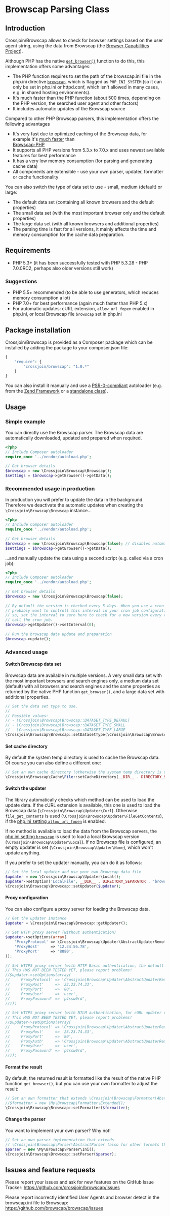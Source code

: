 # Browscap Parsing Class

## Introduction
Crossjoin\Browscap allows to check for browser settings based on the user agent string, using the data from Browscap 
(the [Browser Capabilities Project](browscap.org)). 

Although PHP has the native [`get_browser()`](http://php.net/get_browser) function to do this, this implementation 
offers some advantages:
- The PHP function requires to set the path of the browscap.ini file in the php.ini directive 
[`browscap`](http://www.php.net/manual/en/misc.configuration.php#ini.browscap), which is flagged as `PHP_INI_SYSTEM` 
(so it can only be set in php.ini or httpd.conf, which isn't allowed in many cases, e.g. in shared hosting 
environments).
- It's much faster than the PHP function (about 500 times, depending on the PHP version, the searched user agent and 
other factors)
- It includes automatic updates of the Browscap source

Compared to other PHP Browscap parsers, this implementation offers the following advantages
- It's very fast due to optimized caching of the Browscap data, for example it's 
[much faster](https://github.com/browscap/browscap-php/issues/20#issuecomment-137993153) than  
[Browscap-PHP](https://github.com/browscap/browscap-php)
- It supports all PHP versions from 5.3.x to 7.0.x and uses newest available features for best performance
- It has a very low memory consumption (for parsing and generating cache data)
- All components are extensible - use your own parser, updater, formatter or cache functionality

You can also switch the type of data set to use - small, medium (default) or large:
- The default data set (containing all known browsers and the default properties)
- The small data set (with the most important browser only and the default properties)
- The large data set (with all known browsers and additional properties)
- The parsing time is fast for all versions, it mainly affects the time and memory consumption for the cache data 
preparation.

## Requirements
- PHP 5.3+ (it has been successfully tested with PHP 5.3.28 - PHP 7.0.0RC2, perhaps also older versions still work)

### Suggestions
- PHP 5.5+ recommended (to be able to use generators, which reduces memory consumption a lot)
- PHP 7.0+ for best performance (again much faster than PHP 5.x)
- For automatic updates: cURL extension, `allow_url_fopen` enabled in php.ini, or local Browscap file `browscap` set in php.ini

## Package installation
Crossjoin\Browscap is provided as a Composer package which can be installed by adding the package to your composer.json 
file:
```php
{
    "require": {
        "crossjoin/browscap": "1.0.*"
    }
}
```

You can also install it manually and use a [PSR-0-compliant](http://www.php-fig.org/psr/psr-0/) autoloader (e.g. from 
the [Zend Framework](http://framework.zend.com/manual/2.3/en/modules/zend.loader.standard-autoloader.html) or a 
[standalone class](https://gist.github.com/lisachenko/1335891)).

## Usage

### Simple example

You can directly use the Browscap parser. The Browscap data are automatically downloaded, updated and prepared when 
required.

```php
<?php
// Include Composer autoloader
require_once '../vendor/autoload.php';
  
// Get browser details
$browscap = new \Crossjoin\Browscap\Browscap();
$settings = $browscap->getBrowser()->getData();
```

### Recommended usage in production

In production you will prefer to update the data in the background. Therefore we deactivate the automatic updates when 
creating the `\Crossjoin\Browscap\Browscap` instance...

```php
<?php
// Include Composer autoloader
require_once '../vendor/autoload.php';
  
// Get browser details
$browscap = new \Crossjoin\Browscap\Browscap(false); // disables automatic updates
$settings = $browscap->getBrowser()->getData();
```

...and manually update the data using a second script (e.g. called via a cron job):

```php
<?php
// Include Composer autoloader
require_once '../vendor/autoload.php';
  
// Get browser details
$browscap = new \Crossjoin\Browscap\Browscap(false);
  
// By default the version is checked every 5 days. When you use a cron job, you
// probably want to controll this interval in your cron job configuration. To do
// so, set the interval to zero here to check for a new version every time you
// call the cron job.
$browscap->getUpdater()->setInterval(0);
  
// Run the browscap data update and preparation
$browscap->update();
```

### Advanced usage

#### Switch Browscap data set

Browscap data are available in multiple versions. A very small data set with the most important browsers and search 
engines only, a medium data set (default) with all browsers and search engines and the same properties as returned by 
the native PHP function `get_browser()`, and a large data set with additional properties.

```php
// Set the data set type to use.
//
// Possible values:
// - \Crossjoin\Browscap\Browscap::DATASET_TYPE_DEFAULT
// - \Crossjoin\Browscap\Browscap::DATASET_TYPE_SMALL
// - \Crossjoin\Browscap\Browscap::DATASET_TYPE_LARGE
\Crossjoin\Browscap\Browscap::setDatasetType(\Crossjoin\Browscap\Browscap::DATASET_TYPE_LARGE);
```

#### Set cache directory

By default the system temp directory is used to cache the Browscap data. Of course you can also define a different one:

```php
// Set an own cache directory (otherwise the system temp directory is used)
\Crossjoin\Browscap\Cache\File::setCacheDirectory(__DIR__ . DIRECTORY_SEPARATOR . 'tmp');
```

#### Switch the updater

The library automatically checks which method can be used to load the update data. If the cURL extension is available, 
this one is used to load the Browscap data (`\Crossjoin\Browscap\Updater\Curl`). Otherwise `file_get_contents` is used 
(`\Crossjoin\Browscap\Updater\FileGetContents`), if the 
[php.ini setting `allow_url_fopen`](http://php.net/manual/en/filesystem.configuration.php#ini.allow-url-fopen) is 
enabled. 

If no method is available to load the data from the Browscap servers, the 
[php.ini setting `browscap`](http://php.net/manual/en/misc.configuration.php#ini.browscap) is used to load a local 
Browscap version (`\Crossjoin\Browscap\Updater\Local`). If no Browscap file is configured, an empty updater is set 
(`\Crossjoin\Browscap\Updater\None`), which won't update anything.

If you prefer to set the updater manually, you can do it as follows:

```php
// Set the local updater and use your own Browscap data file
$updater = new \Crossjoin\Browscap\Updater\Local();
$updater->setOption('LocalFile', __DIR__ . DIRECTORY_SEPARATOR . 'browscap.ini');
\Crossjoin\Browscap\Browscap::setUpdater($updater);
```

#### Proxy configuration

You can also configure a proxy server for loading the Browscap data.

```php
// Get the updater instance
$updater = \Crossjoin\Browscap\Browscap::getUpdater();
  
// Set HTTP proxy server (without authentication)
$updater->setOptions(array(
    'ProxyProtocol' => \Crossjoin\Browscap\Updater\AbstractUpdaterRemote::PROXY_PROTOCOL_HTTP,
    'ProxyHost'     => '12.34.56.78',
    'ProxyPort'     => '8080',
));
  
// Set HTTPS proxy server (with HTTP Basic authentication, the default mode.
// This HAS NOT BEEN TESTED YET, please report problems!
//$updater->setOptions(array(
//    'ProxyProtocol' => \Crossjoin\Browscap\Updater\AbstractUpdaterRemote::PROXY_PROTOCOL_HTTPS,
//    'ProxyHost'     => '23.23.74.33',
//    'ProxyPort'     => '80',
//    'ProxyUser'     => 'user',
//    'ProxyPassword' => 'p4ssw0rd',
//));
  
// Set HTTPS proxy server (with NTLM authentication, for cURL updater only.
// This HAS NOT BEEN TESTED YET, please report problems!
//$updater->setOptions(array(
//    'ProxyProtocol' => \Crossjoin\Browscap\Updater\AbstractUpdaterRemote::PROXY_PROTOCOL_HTTPS,
//    'ProxyHost'     => '23.23.74.33',
//    'ProxyPort'     => '80',
//    'ProxyAuth'     => \Crossjoin\Browscap\Updater\AbstractUpdaterRemote::PROXY_AUTH_NTLM,
//    'ProxyUser'     => 'user',
//    'ProxyPassword' => 'p4ssw0rd',
//));
```

#### Format the result

By default, the returned result is formatted like the result of the native PHP function `get_browser()`, but you can 
use your own formatter to adjust the result:

```php
// Set an own formatter that extends \Crossjoin\Browscap\Formatter\AbstractFormatter
//$formatter = new \My\Browscap\Formatter\Extended();
\Crossjoin\Browscap\Browscap::setFormatter($formatter);
```

#### Change the parser

You want to implement your own parser? Why not!

```php
// Set an own parser implementation that extends 
// \Crossjoin\Browscap\Parser\AbstractParser (also for other formats than INI)
$parser = new \My\Browscap\Parser\Ini();
\Crossjoin\Browscap\Browscap::setParser($parser);
```

## Issues and feature requests

Please report your issues and ask for new features on the GitHub Issue Tracker: 
https://github.com/crossjoin/browscap/issues

Please report incorrectly identified User Agents and browser detect in the browscap.ini file to Browscap: 
https://github.com/browscap/browscap/issues